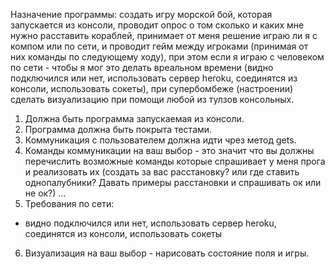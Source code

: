 Назначение программы: создать игру морской бой, которая запускается из консоли, проводит опрос о том сколько и каких мне нужно расставить кораблей, принимает от меня решение играю ли я с компом или по сети, и проводит гейм между игроками (принимая от них команды по следующему ходу), при этом если я играю с человеком по сети - чтобы я мог это делать вреальном времени (видно подключился или нет, использовать сервер heroku, соединятся из консоли, использовать сокеты), при супербомбеже (настроении) сделать визуализацию при помощи любой из тулзов консольных.

1. Должна быть программа запускаемая из консоли.
2. Программа должна быть покрыта тестами.
3. Коммуникация с пользователем должна идти чрез метод gets.
4. Команды коммуникации на ваш выбор - это значит что вы должны перечислить возможные команды которые спрашивает у меня прога и реализовать их (создать за вас расстановку? или где ставить однопалубники? Давать примеры расстановки и спрашивать ок или не ок?) ...
5. Требования по сети:
- видно подключился или нет, использовать сервер heroku, соединятся из консоли, использовать сокеты
6. Визуализация на ваш выбор - нарисовать состояние поля и игры.
